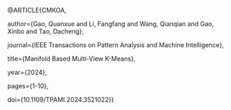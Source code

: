 @ARTICLE{CMKOA,

  author={Gao, Quanxue and Li, Fangfang and Wang, Qianqian and Gao, Xinbo and Tao, Dacheng},
  
  journal={IEEE Transactions on Pattern Analysis and Machine Intelligence}, 
  
  title={Manifold Based Multi-View K-Means}, 
  
  year={2024},
  
  pages={1-10},
  
  doi={10.1109/TPAMI.2024.3521022}}
